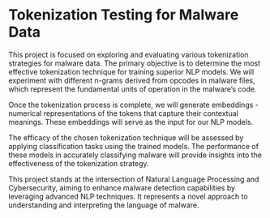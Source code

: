 # Tokenization Testing for Malware Data
This project is focused on exploring and evaluating various tokenization strategies for malware data. The primary objective is to determine the most effective tokenization technique for training superior NLP models. We will experiment with different n-grams derived from opcodes in malware files, which represent the fundamental units of operation in the malware’s code.

Once the tokenization process is complete, we will generate embeddings - numerical representations of the tokens that capture their contextual meanings. These embeddings will serve as the input for our NLP models.

The efficacy of the chosen tokenization technique will be assessed by applying classification tasks using the trained models. The performance of these models in accurately classifying malware will provide insights into the effectiveness of the tokenization strategy.

This project stands at the intersection of Natural Language Processing and Cybersecurity, aiming to enhance malware detection capabilities by leveraging advanced NLP techniques. It represents a novel approach to understanding and interpreting the language of malware.
